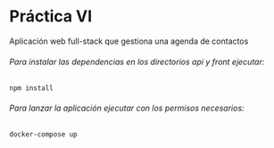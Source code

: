  # Práctica VI

Aplicación web full-stack que gestiona una agenda de contactos

###### Para instalar las dependencias en los directorios api y front ejecutar:
```console
npm install
```
###### Para lanzar la aplicación ejecutar con los permisos necesarios:
```console
docker-compose up
```
